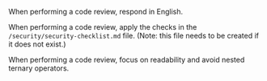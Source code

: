 When performing a code review, respond in English.

When performing a code review, apply the checks in the `/security/security-checklist.md` file. (Note: this file needs to be created if it does not exist.)

When performing a code review, focus on readability and avoid nested ternary operators.
